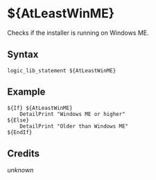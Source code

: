# ${AtLeastWinME}

Checks if the installer is running on Windows ME.

## Syntax

    logic_lib_statement ${AtLeastWinME}

## Example

    ${If} ${AtLeastWinME}
        DetailPrint "Windows ME or higher"
    ${Else}
        DetailPrint "Older than Windows ME"
    ${EndIf}

## Credits

*unknown*
